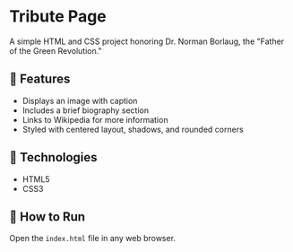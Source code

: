 # Tribute Page

A simple HTML and CSS project honoring Dr. Norman Borlaug, the "Father of the Green Revolution."

## 📝 Features
- Displays an image with caption  
- Includes a brief biography section  
- Links to Wikipedia for more information  
- Styled with centered layout, shadows, and rounded corners  

## 🧠 Technologies
- HTML5  
- CSS3  

## 🚀 How to Run
Open the `index.html` file in any web browser.
